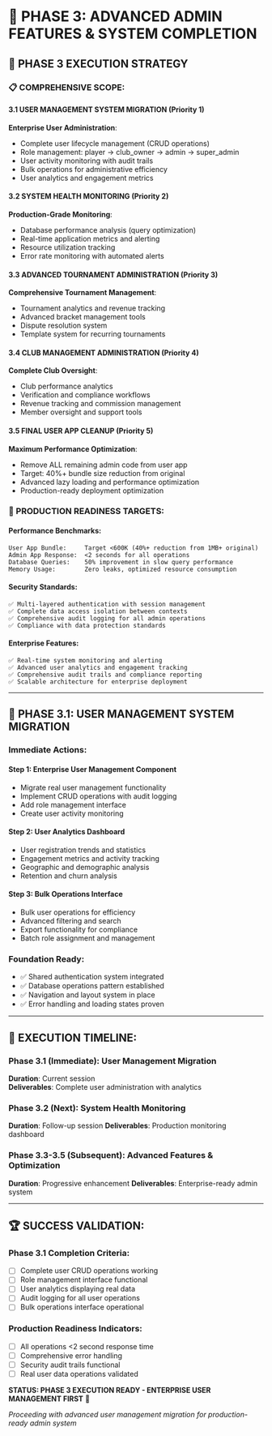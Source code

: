 # 🎯 PHASE 3: ADVANCED ADMIN FEATURES & SYSTEM COMPLETION

## 🚀 PHASE 3 EXECUTION STRATEGY

### 📋 COMPREHENSIVE SCOPE:

#### **3.1 USER MANAGEMENT SYSTEM MIGRATION (Priority 1)**
**Enterprise User Administration**:
- Complete user lifecycle management (CRUD operations)
- Role management: player → club_owner → admin → super_admin
- User activity monitoring with audit trails
- Bulk operations for administrative efficiency
- User analytics and engagement metrics

#### **3.2 SYSTEM HEALTH MONITORING (Priority 2)**
**Production-Grade Monitoring**:
- Database performance analysis (query optimization)
- Real-time application metrics and alerting
- Resource utilization tracking
- Error rate monitoring with automated alerts

#### **3.3 ADVANCED TOURNAMENT ADMINISTRATION (Priority 3)**
**Comprehensive Tournament Management**:
- Tournament analytics and revenue tracking
- Advanced bracket management tools
- Dispute resolution system
- Template system for recurring tournaments

#### **3.4 CLUB MANAGEMENT ADMINISTRATION (Priority 4)**
**Complete Club Oversight**:
- Club performance analytics
- Verification and compliance workflows
- Revenue tracking and commission management
- Member oversight and support tools

#### **3.5 FINAL USER APP CLEANUP (Priority 5)**
**Maximum Performance Optimization**:
- Remove ALL remaining admin code from user app
- Target: 40%+ bundle size reduction from original
- Advanced lazy loading and performance optimization
- Production-ready deployment optimization

### 🎯 PRODUCTION READINESS TARGETS:

#### **Performance Benchmarks**:
```
User App Bundle:     Target <600K (40%+ reduction from 1MB+ original)
Admin App Response:  <2 seconds for all operations  
Database Queries:    50% improvement in slow query performance
Memory Usage:        Zero leaks, optimized resource consumption
```

#### **Security Standards**:
```
✅ Multi-layered authentication with session management
✅ Complete data access isolation between contexts
✅ Comprehensive audit logging for all admin operations
✅ Compliance with data protection standards
```

#### **Enterprise Features**:
```
✅ Real-time system monitoring and alerting
✅ Advanced user analytics and engagement tracking
✅ Comprehensive audit trails and compliance reporting
✅ Scalable architecture for enterprise deployment
```

---

## 🚀 PHASE 3.1: USER MANAGEMENT SYSTEM MIGRATION

### **Immediate Actions**:

#### **Step 1: Enterprise User Management Component**
- Migrate real user management functionality
- Implement CRUD operations with audit logging
- Add role management interface
- Create user activity monitoring

#### **Step 2: User Analytics Dashboard**
- User registration trends and statistics
- Engagement metrics and activity tracking
- Geographic and demographic analysis
- Retention and churn analysis

#### **Step 3: Bulk Operations Interface**
- Bulk user operations for efficiency
- Advanced filtering and search
- Export functionality for compliance
- Batch role assignment and management

### **Foundation Ready**:
- ✅ Shared authentication system integrated
- ✅ Database operations pattern established
- ✅ Navigation and layout system in place
- ✅ Error handling and loading states proven

---

## 🎯 EXECUTION TIMELINE:

### **Phase 3.1 (Immediate)**: User Management Migration
**Duration**: Current session  
**Deliverables**: Complete user administration with analytics

### **Phase 3.2 (Next)**: System Health Monitoring  
**Duration**: Follow-up session
**Deliverables**: Production monitoring dashboard

### **Phase 3.3-3.5 (Subsequent)**: Advanced Features & Optimization
**Duration**: Progressive enhancement
**Deliverables**: Enterprise-ready admin system

---

## 🏆 SUCCESS VALIDATION:

### **Phase 3.1 Completion Criteria**:
- [ ] Complete user CRUD operations working
- [ ] Role management interface functional
- [ ] User analytics displaying real data
- [ ] Audit logging for all user operations
- [ ] Bulk operations interface operational

### **Production Readiness Indicators**:
- [ ] All operations <2 second response time
- [ ] Comprehensive error handling
- [ ] Security audit trails functional
- [ ] Real user data operations validated

**STATUS: PHASE 3 EXECUTION READY - ENTERPRISE USER MANAGEMENT FIRST** 🚀

*Proceeding with advanced user management migration for production-ready admin system*
